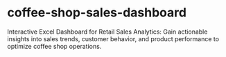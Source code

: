 # coffee-shop-sales-dashboard
Interactive Excel Dashboard for Retail Sales Analytics: Gain actionable insights into sales trends, customer behavior, and product performance to optimize coffee shop operations.
